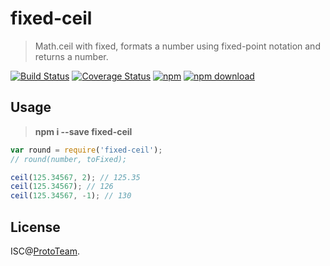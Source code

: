 # fixed-ceil

> Math.ceil with fixed, formats a number using fixed-point notation and returns a number.

[![Build Status](https://travis-ci.org/TCharts/fixed-ceil.svg?branch=master)](https://travis-ci.org/TCharts/fixed-ceil) [![Coverage Status](https://coveralls.io/repos/github/TCharts/fixed-ceil/badge.svg)](https://coveralls.io/github/TCharts/fixed-ceil) [![npm](https://img.shields.io/npm/v/fixed-ceil.svg)](https://www.npmjs.com/package/fixed-ceil) [![npm download](https://img.shields.io/npm/dm/fixed-ceil.svg)](https://www.npmjs.com/package/fixed-ceil)


## Usage

> **npm i --save fixed-ceil**


```js
var round = require('fixed-ceil');
// round(number, toFixed);

ceil(125.34567, 2); // 125.35
ceil(125.34567); // 126
ceil(125.34567, -1); // 130
```


## License

ISC@[ProtoTeam](https://github.com/ProtoTeam).

